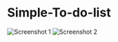 # Simple-To-do-list

![Screenshot 1](https://user-images.githubusercontent.com/39161933/233777368-d0e31232-3c7f-418a-a055-a0cb25fb9558.png)
![Screenshot 2](https://user-images.githubusercontent.com/39161933/233777369-deb32d63-ef1a-43ea-84fe-6c9f5e0692f4.png)
